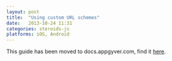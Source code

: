```yaml
---
layout: post
title:  "Using custom URL schemes"
date:   2013-10-24 11:31
categories: steroids-js
platforms: iOS, Android
---
```


This guide has been moved to docs.appgyver.com, find it [here](http://docs.appgyver.com/supersonic/guides/navigation/navigating-between-apps/communicating-with-external-apps/).
